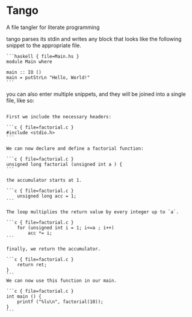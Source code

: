 # Tango

A file tangler for literate programming

tango parses its stdin and writes any block that looks like the following
snippet to the appropriate file.

````
```haskell { file=Main.hs }
module Main where

main :: IO ()
main = putStrLn "Hello, World!"
```
````

you can also enter multiple snippets, and they will be joined into a single file, like so:

````

First we include the necessary headers:

```c { file=factorial.c }
#include <stdio.h>
```

We can now declare and define a factorial function:

```c { file=factorial.c }
unsigned long factorial (unsigned int a ) {
```

the accumulator starts at 1.

```c { file=factorial.c }
    unsigned long acc = 1;
```

The loop multiplies the return value by every integer up to `a`.

```c { file=factorial.c }
    for (unsigned int i = 1; i<=a ; i++)
        acc *= i;
```

finally, we return the accumulator.

```c { file=factorial.c }
    return ret;
}
```
We can now use this function in our main.

```c { file=factorial.c }
int main () {
    printf ("%lu\n", factorial(10));
}
```

````
